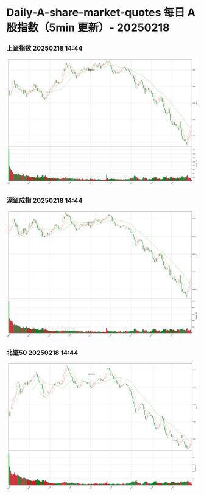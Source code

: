 
# Daily-A-share-market-quotes 每日 A 股指数（5min 更新）- 20250218

### 上证指数 20250218 14:44
![](./fig/2025/2/20250218-sh000001.png)

### 深证成指 20250218 14:44
![](./fig/2025/2/20250218-sz399001.png)

### 北证50 20250218 14:44
![](./fig/2025/2/20250218-bj899050.png)
